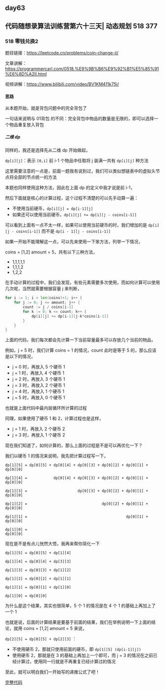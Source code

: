 ## day63

## 代码随想录算法训练营第六十三天| 动态规划 518 377

### 518 零钱兑换2

题目链接：https://leetcode.cn/problems/coin-change-ii/

文章讲解：https://programmercarl.com/0518.%E9%9B%B6%E9%92%B1%E5%85%91%E6%8D%A2II.html

视频讲解：https://www.bilibili.com/video/BV1KM411k75j/

#### 思路
从本题开始，就是背包问题中的完全背包了

一句话来说明与 01背包 的不同：完全背包中物品的数量是无限的，即可以选择一个物品重复放入背包

##### 二维 dp

同样的，我还是选择先从二维 dp 开始做起，

`dp[i][j]`：表示 `[0,i]` 前 i-1 个物品中任取将 j 装满一共有 `dp[i][j]` 种方法

这里需要注意的一点是，前面一题我有说到过，我们可以类似想链表中的虚拟头节点将全部的节点统一的方法

本题也同样使用这种方法，因此在上面 dp 的定义中我才说是前 i-1，

然后下面就是核心的计算过程，这个过程不清楚的可以先手动算一遍：

- 不使用当前硬币，`dp[i][j] = dp[i-1][j]`
- 如果还可以使用当前硬币，`dp[i][j] += dp[i][j - coins[i-1]]`

可以看到上面有一点不太一样，如果可以使用当前硬币的时，我们增加的是 `dp[i][j - coins[i-1]]` 而不是 `dp[i - 1][j - coins[i-1]]`

如果一开始不能理解这一点，可以先来使用一下笨方法，列举一下情况，

coins = [1,2] amount = 5，共有以下三种方法，

- 1,1,1,1,1
- 1,1,1,2
- 1,2,2

在手动计算的过程中，我们会发现，有些元素需要多次使用，而如何计算可以使用几次呢，当然就需要根据容量 j 来判断，

```go
for i := 1; i < len(coins)+1; i++ {
    for j := 0; j <= amount; j++ {
        count := j / coins[i-1]
        for k := 0; k <= count; k++ {
            dp[i][j] += dp[i-1][j-k*coins[i-1]]
        }
    }
}
```

上面的代码，我们每次都会先计算一下当前容量最多可以存放几个当前的物品，

例如，j = 5 时，我们计算 coins = 1 的情况，count 此时是等于 5 的，那么应该是以下的情况，

- j = 0 时，再放入 5 个硬币 1
- j = 1 时，再放入 4 个硬币 1
- j = 2 时，再放入 3 个硬币 1
- j = 3 时，再放入 2 个硬币 1
- j = 4 时，再放入 1 个硬币 1
- j = 5 时，再放入 0 个硬币 1

也就是上面代码中最内层循环所计算的过程

同理，如果使用了硬币 1 和 2，计算过程也是这样，

- j = 1 时，再放入 2 个硬币 2
- j = 3 时，再放入 1 个硬币 2

现在我们知道了，如何计算的，那么上面的过程是不是可以再优化一下？

我们以硬币 1 的情况来说明，我先把计算过程写一下，

```
dp[1][5] = dp[0][5] + dp[0][4] + dp[0][3] + dp[0][2] + dp[0][1] + dp[0][0]

dp[1][4] =            dp[0][4] + dp[0][3] + dp[0][2] + dp[0][1] + dp[0][0]

dp[1][3] =                       dp[0][3] + dp[0][2] + dp[0][1] + dp[0][0]

dp[1][2] =                                  dp[0][2] + dp[0][1] + dp[0][0]

dp[1][1] =                                             dp[0][1] + dp[0][0]

dp[1][0] =                                                        dp[0][0]
```

现在是不是有点儿恍然大悟，我再来帮你简化一下

```
dp[1][5] = dp[0][5] + dp[1][4]

dp[1][4] = dp[0][4] + dp[3][3]

dp[1][3] = dp[0][3] + dp[1][2]

dp[1][2] = dp[0][2] + dp[1][1]

dp[1][1] = dp[0][1] + dp[1][0]

dp[1][0] = dp[0][0]
```

为什么是这个结果，其实也很简单，5 个 1 的情况是在 4 个 1 的基础上再加上了一个 1

也就是说，后面的计算结果是要基于前面的结果，我们在举例说明一下上面的结论，就用 coins = [1,2] amount = 5 来说，

`dp[2][5] = dp[0][5] + dp[2][3]` ：

- 不使用硬币 2，那就只使用前面的硬币，即 `dp[1][5] (dp[i-1][j])`
- 使用硬币 2，那就是在 3 的基础上再加上一个即可，而 j = 3 的情况在之前已经计算过，使用同一行就是不再重复已经计算过的情况

至此，就可以明白我们一开始写的递推公式了吧！

[完整代码](https://github.com/hd2yao/leetcode/tree/master/training/day63/0518_coin_change_ii.go)